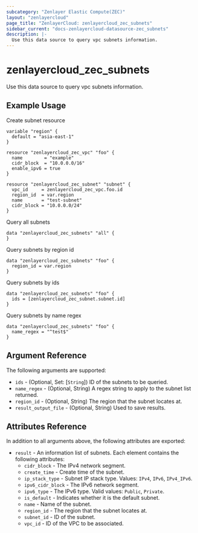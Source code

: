 ```yaml
---
subcategory: "Zenlayer Elastic Compute(ZEC)"
layout: "zenlayercloud"
page_title: "ZenlayerCloud: zenlayercloud_zec_subnets"
sidebar_current: "docs-zenlayercloud-datasource-zec_subnets"
description: |-
  Use this data source to query vpc subnets information.
---
```


# zenlayercloud_zec_subnets

Use this data source to query vpc subnets information.

## Example Usage

Create subnet resource

```hcl
variable "region" {
  default = "asia-east-1"
}

resource "zenlayercloud_zec_vpc" "foo" {
  name        = "example"
  cidr_block  = "10.0.0.0/16"
  enable_ipv6 = true
}

resource "zenlayercloud_zec_subnet" "subnet" {
  vpc_id     = zenlayercloud_zec_vpc.foo.id
  region_id  = var.region
  name       = "test-subnet"
  cidr_block = "10.0.0.0/24"
}
```

Query all subnets

```hcl
data "zenlayercloud_zec_subnets" "all" {
}
```

Query subnets by region id

```hcl
data "zenlayercloud_zec_subnets" "foo" {
  region_id = var.region
}
```

Query subnets by ids

```hcl
data "zenlayercloud_zec_subnets" "foo" {
  ids = [zenlayercloud_zec_subnet.subnet.id]
}
```

Query subnets by name regex

```hcl
data "zenlayercloud_zec_subnets" "foo" {
  name_regex = "^test$"
}
```

## Argument Reference

The following arguments are supported:

* `ids` - (Optional, Set: [`String`]) ID of the subnets to be queried.
* `name_regex` - (Optional, String) A regex string to apply to the subnet list returned.
* `region_id` - (Optional, String) The region that the subnet locates at.
* `result_output_file` - (Optional, String) Used to save results.

## Attributes Reference

In addition to all arguments above, the following attributes are exported:

* `result` - An information list of subnets. Each element contains the following attributes:
   * `cidr_block` - The IPv4 network segment.
   * `create_time` - Create time of the subnet.
   * `ip_stack_type` - Subnet IP stack type. Values: `IPv4`, `IPv6`, `IPv4_IPv6`.
   * `ipv6_cidr_block` - The IPv6 network segment.
   * `ipv6_type` - The IPv6 type. Valid values: `Public`, `Private`.
   * `is_default` - Indicates whether it is the default subnet.
   * `name` - Name of the subnet.
   * `region_id` - The region that the subnet locates at.
   * `subnet_id` - ID of the subnet.
   * `vpc_id` - ID of the VPC to be associated.


